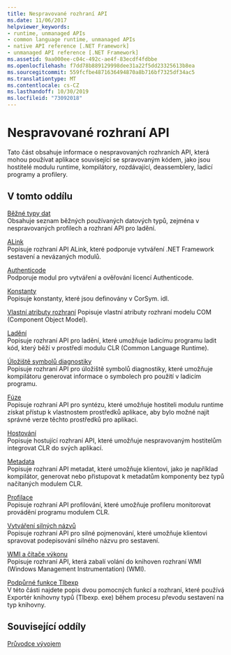 ```yaml
---
title: Nespravované rozhraní API
ms.date: 11/06/2017
helpviewer_keywords:
- runtime, unmanaged APIs
- common language runtime, unmanaged APIs
- native API reference [.NET Framework]
- unmanaged API reference [.NET Framework]
ms.assetid: 9aa000ee-c04c-492c-ae4f-83ecdf4fdbbe
ms.openlocfilehash: f7dd78b889129998dee31a22f5dd23325613b8ea
ms.sourcegitcommit: 559fcfbe4871636494870a8b716bf7325df34ac5
ms.translationtype: MT
ms.contentlocale: cs-CZ
ms.lasthandoff: 10/30/2019
ms.locfileid: "73092018"
---
```

# <a name="unmanaged-api-reference"></a>Nespravované rozhraní API
Tato část obsahuje informace o nespravovaných rozhraních API, která mohou používat aplikace související se spravovaným kódem, jako jsou hostitelé modulu runtime, kompilátory, rozdávající, deassemblery, ladicí programy a profilery.  
  
## <a name="in-this-section"></a>V tomto oddílu  
 [Běžné typy dat](common-data-types-unmanaged-api-reference.md)  
 Obsahuje seznam běžných používaných datových typů, zejména v nespravovaných profilech a rozhraní API pro ladění.  
  
 [ALink](./alink/index.md)  
 Popisuje rozhraní API ALink, které podporuje vytváření .NET Framework sestavení a nevázaných modulů.  
  
 [Authenticode](./authenticode/index.md)  
 Podporuje modul pro vytváření a ověřování licencí Authenticode.  
  
 [Konstanty](constants-unmanaged-api-reference.md)  
 Popisuje konstanty, které jsou definovány v CorSym. idl.  
  
 [Vlastní atributy rozhraní](https://docs.microsoft.com/previous-versions/dotnet/netframework-4.0/ms231946(v=vs.100))  
 Popisuje vlastní atributy rozhraní modelu COM (Component Object Model).  
  
 [Ladění](./debugging/index.md)  
 Popisuje rozhraní API pro ladění, které umožňuje ladicímu programu ladit kód, který běží v prostředí modulu CLR (Common Language Runtime).  
  
 [Úložiště symbolů diagnostiky](./diagnostics/index.md)  
 Popisuje rozhraní API pro úložiště symbolů diagnostiky, které umožňuje kompilátoru generovat informace o symbolech pro použití v ladicím programu.  
  
 [Fúze](./fusion/index.md)  
 Popisuje rozhraní API pro syntézu, které umožňuje hostiteli modulu runtime získat přístup k vlastnostem prostředků aplikace, aby bylo možné najít správné verze těchto prostředků pro aplikaci.  
  
 [Hostování](./hosting/index.md)  
 Popisuje hostující rozhraní API, které umožňuje nespravovaným hostitelům integrovat CLR do svých aplikací.  
  
 [Metadata](./metadata/index.md)  
 Popisuje rozhraní API metadat, které umožňuje klientovi, jako je například kompilátor, generovat nebo přistupovat k metadatům komponenty bez typů načítaných modulem CLR.  
  
 [Profilace](./profiling/index.md)  
 Popisuje rozhraní API profilování, které umožňuje profileru monitorovat provádění programu modulem CLR.  
  
 [Vytváření silných názvů](./strong-naming/index.md)  
 Popisuje rozhraní API pro silné pojmenování, které umožňuje klientovi spravovat podepisování silného názvu pro sestavení.  

 [WMI a čítače výkonu](wmi/index.md)  
 Popisuje rozhraní API, která zabalí volání do knihoven rozhraní WMI (Windows Management Instrumentation) (WMI).
  
 [Podpůrné funkce Tlbexp](./tlbexp/index.md)  
 V této části najdete popis dvou pomocných funkcí a rozhraní, které používá Exportér knihovny typů (Tlbexp. exe) během procesu převodu sestavení na typ knihovny.  
  
## <a name="related-sections"></a>Související oddíly  
 [Průvodce vývojem](../../../docs/framework/development-guide.md)  
